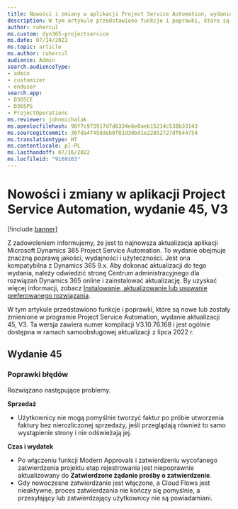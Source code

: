 ```yaml
---
title: Nowości i zmiany w aplikacji Project Service Automation, wydanie 45, V3
description: W tym artykule przedstawiono funkcje i poprawki, które są dostępne w programie Microsoft Dynamics 365 Project Service Automation, aktualizacja 45, V3.
author: ruhercul
ms.custom: dyn365-projectservice
ms.date: 07/14/2022
ms.topic: article
ms.author: ruhercul
audience: Admin
search.audienceType:
- admin
- customizer
- enduser
search.app:
- D365CE
- D365PS
- ProjectOperations
ms.reviewer: johnmichalak
ms.openlocfilehash: 98f7c973917d7d6334e6e0aeb15214c538b33143
ms.sourcegitcommit: 36fda4f45ddeb0f81d30bd1e22852727df644754
ms.translationtype: HT
ms.contentlocale: pl-PL
ms.lasthandoff: 07/16/2022
ms.locfileid: "9169163"
---
```

# <a name="whats-new-or-changed-in-project-service-automation-update-release-45-v3"></a>Nowości i zmiany w aplikacji Project Service Automation, wydanie 45, V3

[!include [banner](../includes/psa-now-project-operations.md)]

Z zadowoleniem informujemy, że jest to najnowsza aktualizacja aplikacji Microsoft Dynamics 365 Project Service Automation. To wydanie obejmuje znaczną poprawę jakości, wydajności i użyteczności. Jest ona kompatybilna z Dynamics 365 9.x. Aby dokonać aktualizacji do tego wydania, należy odwiedzić stronę Centrum administracyjnego dla rozwiązań Dynamics 365 online i zainstalować aktualizację. By uzyskać więcej informacji, zobacz [Instalowanie, aktualizowanie lub usuwanie preferowanego rozwiązania](/power-platform/admin/install-remove-preferred-solution).

W tym artykule przedstawiono funkcje i poprawki, które są nowe lub zostały zmienione w programie Project Service Automation, wydanie aktualizacji 45, V3. Ta wersja zawiera numer kompilacji V3.10.76.168 i jest ogólnie dostępna w ramach samoobsługowej aktualizacji z lipca 2022 r.

## <a name="update-release-45"></a>Wydanie 45

### <a name="bug-fixes"></a>Poprawki błędów

Rozwiązano następujące problemy.

**Sprzedaż**

- Użytkownicy nie mogą pomyślnie tworzyć faktur po próbie utworzenia faktury bez nierozliczonej sprzedaży, jeśli przeglądają również to samo wystąpienie strony i nie odświeżają jej.

**Czas i wydatek**

- Po włączeniu funkcji Modern Approvals i zatwierdzeniu wycofanego zatwierdzenia projektu etap rejestrowania jest niepoprawnie aktualizowany do **Zatwierdzone żądanie prośby o zatwierdzenie**.
- Gdy nowoczesne zatwierdzanie jest włączone, a Cloud Flows jest nieaktywne, proces zatwierdzania nie kończy się pomyślnie, a przesyłający lub zatwierdzający użytkownicy nie są powiadamiani.
